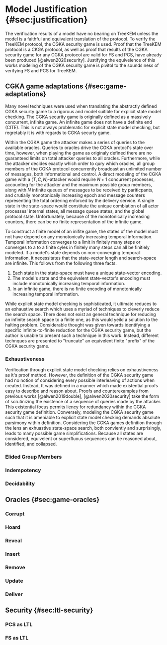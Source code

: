 # Model Justification {#sec:justification}

The verification results of a model have no bearing on TreeKEM unless the model is a faithful and equivalent translation of the protocol.
To verify the TreeKEM protocol, the CGKA security game is used.
Proof that the TreeKEM protocol is a CKGA protocol, as well as proof that results of the CGKA security game for any CGKA protocol are valid for FS and PCS, have already been produced [@alwen2020security].
Justifying the equivelence of this works modeling of the CGKA security game is pivitol to the sounds ness of verifying FS and PCS for TreeKEM.


## CGKA game adaptations {#sec:game-adaptations}

Many novel techniques were used when translating the abstractly defined CGKA securty game to a rigorous and model suitible for explicit state model checking.
The CGKA security game is originally defined as a massively concurrent, infinite game.
An infinite game does not have a definite end (CITE).
This is not always problematic for explicit state model checking, but regretably it is with regards to CGKA securty game.

Within the CGKA game the attacker makes a series of queries to the available oracles.
Queries to oracles drive the CGKA protocl's state over time, however, when playing the game as originaly defined there are no guaranteed limits on total attacker queries to all oracles.
Furthermore, while the attacker decides exactly which order to qury which oracles, all group members of the CGKA protocol concurrently broadcast an unlimited number of messages, both informational and control.
A direct modeling of the CGKA game with a $(T, C, N)$-attacker would require $N+1$ concurrent processes, accounting for the attacker and the maximum possible group members, along with $N$ infinite queues of messages to be received by pariticpants, and crutially monotonically increasing epoch and message counters representing the total ordering enforced by the delivery service.
A single state in the state-space would constitute the unique combiation of all actor processes' internal states, all message queue states, and the global protocol state.
Unfortunately, because of the monotonically increasing counters, there can be no finite representation of the infinite game.

To construct a finite model of an inifite game, the states of the model must not have depend on any monotonically increasing temporal information.
Temporal information converges to a limit in finitely many steps or converges to a to a finite cyles in finitely many steps can all be finitiely modeled.
If a model's state depends on non-converging temporal information, it necessitates that the state-vector length and search-space are infinite.
This follows from the following three facts.

 1. Each state in the state-space must have a unique state-vector encoding. 
 2. The model's state and the equivelent state-vector's encoding must include monotonically increasing temporal information.
 3. In an infinite game, there is no finite encoding of monotonically increasing temporal information.

While explicit state model checking is sophisticated, it ultimate reduces to an exhaustive search which uses a myriad of techniques to cleverly reduce the search space.
There does not exist an general technique for reducing an infinite search space to a finite one, as this would yeild a solution to the halting problem.
Considerable thought was given towards identifying a specific infinite-to-finite reduction for the CGKA security game, but the author is unable to present such a technique in this work.
Instead, different technques are presented to "truncate" an equivelent finite "prefix" of the CGKA security game.


### Exhaustiveness

Verification through explicit state model checking relies on exhaustiveness as it's proof method.
However, the definition of the CGKA security game had no notion of considering every possible interleaving of actions when created.
Instead, tt was defined in a manner which made existential proofs easy to describe and reason about.
Proofs and counterexamples from previous works [@alwen2019double], [@alwen2020security] take the form of scrutinizing the existence of a sequence of queries made by the attacker.
This existential focus permits liency for redundancy within the CGKA security game definition.
Conversely, modeling the CGKA security game such that it is ameniable to explicit state model checking demands absolute parsimony within definition.
Considering the CGKA games definition through the lens an exhuastive state-space search, both conviently and surprisingly, leads to many possible game simplifications.
Because all states are considered, equivelent or superfluous sequences can be reasoned about, identified, and collapsed.


### Elided Group Members


### Indempotency


### Decidability


## Oracles {#sec:game-oracles}

### Corrupt

### Hoard

### Reveal

### Insert

### Remove

### Update

### Deliver


## Security {#sec:ltl-security}

### PCS as LTL

### FS as LTL